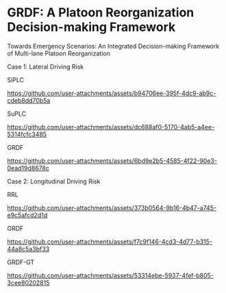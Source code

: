 # GRDF: A Platoon Reorganization Decision-making Framework
Towards Emergency Scenarios: An Integrated Decision-making Framework of Multi-lane Platoon Reorganization

Case 1: Lateral Driving Risk

SiPLC

https://github.com/user-attachments/assets/b94706ee-395f-4dc9-ab9c-cdeb8dd70b5a

SuPLC

https://github.com/user-attachments/assets/dc688af0-5170-4ab5-a4ee-5314fcfc3485

GRDF

https://github.com/user-attachments/assets/6bd9e2b5-4585-4f22-90e3-0ead19d8678c


Case 2: Longitudinal Driving Risk

RRL

https://github.com/user-attachments/assets/373b0564-9b16-4b47-a745-e9c5afcd2d1d

GRDF

https://github.com/user-attachments/assets/f7c9f146-4cd3-4d77-b315-44a8c5a3bf33

GRDF-GT

https://github.com/user-attachments/assets/53314ebe-5937-4fef-b805-3cee80202815

